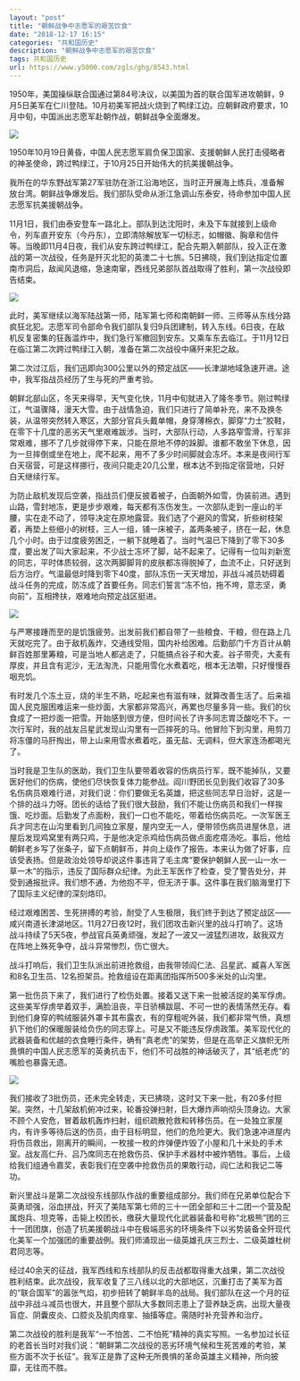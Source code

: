 ```yaml
---
layout: "post"
title: "朝鲜战争中志愿军的艰苦饮食"
date: "2018-12-17 16:15"
categories: "共和国历史"
description: "朝鲜战争中志愿军的艰苦饮食"
tags: 共和国历史
url: https://www.y5000.com/zgls/ghg/8543.html
---
```






1950年，美国操纵联合国通过第84号决议，以美国为首的联合国军进攻朝鲜，9月5日美军在仁川登陆。10月初美军把战火烧到了鸭绿江边。应朝鲜政府要求，10月中旬，中国派出志愿军赴朝作战，朝鲜战争全面爆发。

![](https://img.y5000.com/uploads/allimg/161228/8-16122P93520b2.jpg)

1950年10月19日黄昏，中国人民志愿军肩负保卫国家、支援朝鲜人民打击侵略者的神圣使命，跨过鸭绿江，于10月25日开始伟大的抗美援朝战争。

我所在的华东野战军第27军驻防在浙江沿海地区，当时正开展海上练兵，准备解放台湾。朝鲜战争爆发后。我们部队受命从浙江急调山东泰安，待命参加中国人民志愿军抗美援朝战争。

11月1日，我们由泰安登车一路北上。部队到达沈阳时，未及下车就接到上级命令，列车直开安东（今丹东），立即清除解放军一切标志，如帽徽、胸章和信件等。当晚即11月4日夜，我们从安东跨过鸭绿江，配合先期入朝部队，投入正在激战的第一次战役，任务是歼灭北犯的英澳二十七旅。5日拂晓，我们到达指定位置南市洞后，敌闻风退缩，急速南窜，西线兄弟部队首战取得了胜利，第一次战役即告结束。

![](https://img.y5000.com/uploads/allimg/161228/0945215O5-0.jpg)

此时，美军继续以海军陆战第一师，陆军第七师和南朝鲜一师、三师等从东线分路疯狂北犯。志愿军司令部命令我们部队复归9兵团建制，转入东线。6日夜，在敌机反复密集的狂轰滥炸中，我们急行军撤回到安东。又乘车东去临江。于11月12日在临江第二次跨过鸭绿江入朝，准备在第二次战役中痛歼来犯之敌。

第二次过江后，我们迅即向300公里以外的预定战区——长津湖地域急速开进。途中，我军指战员经历了生与死的严重考验。

朝鲜北部山区，冬天来得早，天气变化快，11月中旬就进入了隆冬季节。刚过鸭绿江，气温骤降，漫天大雪。由于战情急迫，我们只进行了简单补充，来不及换冬装，从温带突然转入寒区，大部分官兵头戴单帽，身穿薄棉衣，脚穿“力士”胶鞋，在零下十几度的恶劣天气里艰难跋涉。当时，大部队行动，人多路窄雪滑，行军非常艰难，挪不了几步就得停下来，只能在原地不停的跺脚。谁都不敢坐下休息，因为一旦摔倒或坐在地上，爬不起来，用不了多少时间脚就会冻坏。本来是夜间行军白天宿营，可是这样挪行，夜间只能走20几公里，根本达不到指定宿营地，只好白天继续行军。

为防止敌机发现后空袭，指战员们便反披着被子，白面朝外如雪，伪装前进。遇到山路，雪封地冻，更是步步艰难，每天都有冻伤发生。一次部队走到一座山的半腰，实在走不动了，领导决定在原地露营。我们选了个避风的雪窝，折些树枝架着，再垫上些细小的树枝，三人一组，铺一床被子，盖两条被子，挤在一起，休息几个小时。由于过度疲劳困乏，一躺下就睡着了。当时气温已下降到了零下30多度，要出发了叫大家起来，不少战士冻坏了脚，站不起来了。记得有一位叫刘新宽的同志，平时体质较弱，这次两脚脚背的皮肤都冻得脱掉了，血流不止，只好送到后方治疗。气温最低时降到零下40度，部队冻伤一天天增加，非战斗减员妨碍着战斗任务的完成，防冻成了首要任务。同志们誓言“冻不怕，拖不垮，意志坚，勇向前”，互相搀扶，艰难地向预定战区挺进。

![](https://img.y5000.com/uploads/allimg/161228/0945214292-1.jpg)

与严寒接踵而至的是饥饿疲劳。出发前我们都自带了一些粮食、干粮，但在路上几天就吃完了。由于敌机轰炸，交通线受阻，国内补给困难。后勤部门千方百计从朝鲜百姓那里筹粮，可是当地人都逃走了，只能搞点谷子和大麦。谷子带壳，大麦有厚皮，并且含有泥沙，无法淘洗，只能用雪化水煮着吃，根本无法嚼，只好慢慢吞咽充饥。

有时发几个冻土豆，烧的半生不熟，吃起来也有滋有味，就算改善生活了。后来祖国人民克服困难运来一些炒面，大家都非常高兴，再累也尽量多背一些。我们的伙食成了一把炒面一把雪。开始感到很方便，但时间长了许多同志胃泛酸吃不下。一次行军时，我的战友吕星武发现山沟里有一匹摔死的马。他冒险下到沟里，用剪刀将冻僵的马肝掏出，带上山来用雪水煮着吃，虽无盐、无调料，但大家连汤都喝光了。

当时我是卫生队的医助，我们卫生队要带着收容的伤病员行军，既不能掉队，又要医好他们的伤病，使他们尽快恢复体力能参战。阎川野团长见到我们收容了30多名伤病员艰难行进，对我们说：你们要做无名英雄，把这些同志早日治好，这是一个排的战斗力呀。团长的话给了我们很大鼓励，我们不能让伤病员和我们一样挨饿、吃炒面。后勤发了点面粉，我们一口也不能吃，带着给伤病员吃。一次军医王兵才同志在山沟里看到几间独立家屋，屋内空无一人，便带领伤病员进屋休息，进屋后发现鸡窝里有两只鸡，于是他决定杀鸡给伤病员做点面疙瘩汤吃。事后，他给朝鲜老乡写了张条子，留下点朝鲜币，并向上级作了报告。本来认为做了好事，应该受表扬。但是政治处领导却说这件事违背了毛主席“要保护朝鲜人民一山一水一草一木”的指示，违反了国际群众纪律。为此王军医作了检查，受了警告处分，并受到通报批评。我们想不通，为他抱不平，但无济于事。这件事在我们脑海里打下了国际主义纪律的深刻烙印。

经过艰难困苦、生死拼搏的考验，耐受了人生极限，我们终于到达了预定战区——咸兴南道长津湖地区。11月27日夜12时，我们团攻击新兴里的战斗打响了。这场战斗持续了5天5夜，参战官兵英勇顽强，发起了一波又一波猛烈进攻，敌我双方在阵地上殊死争夺，战斗异常惨烈，伤亡很大。

战斗打响后，我们卫生队派出前进抢救组，由我带领阎仁法、吕星武、臧喜人军医和8名卫生员、12名担架员。抢救组设在距离团指挥所500多米处的山沟里。

第一批伤员下来了，我们进行了检伤处置。接着又送下来一批被活捉的美军俘虏。这些美军俘虏举着双手，满脸沮丧，平日骄横跋扈、不可一世的表情荡然无存。看到他们身穿的鸭绒服装外罩卡其布露衣，有的穿粗呢外装，我们都非常气愤，真想扒下他们的保暖服装给负伤的同志穿上。可是又不能违反俘虏政策。美军现代化的武器装备和优越的衣食睡行条件，确有“真老虎”的架势，但是在高举正义旗帜无所畏惧的中国人民志愿军的英勇抗击下，他们不可战胜的神话破灭了，其“纸老虎”的嘴脸也暴露无遗。

![](https://img.y5000.com/uploads/allimg/161228/0945216155-2.jpg)

我们接收了3批伤员，还未完全转走，天已拂晓，这时又下来一批，有20多付担架。突然，十几架敌机俯冲过来，轮番投弹扫射，巨大爆炸声响彻头顶身边。大家不顾个人安危，冒着敌机轰炸扫射，组织疏散抢救和转移伤员。在一处独立家屋内，有许多等待后送的伤员，由于目标明显，他们的危险更大。我们急速冲进屋内将伤员救出，刚离开的瞬间，一枚接一枚的炸弹便炸毁了小屋和几十米处的手术室。战友高仁升、吕乃席同志在抢救伤员、保护手术器材中被炸牺牲。事后，上级给我们组通令嘉奖，表彰我们在空袭中抢救伤员的果敢行动，阎仁法和我记二等功。

新兴里战斗是第二次战役东线部队作战的重要组成部分。我们师在兄弟单位配合下英勇顽强，浴血拼战，歼灭了美陆军第七师的三十一团全部和三十二团一个营及配属炮兵、坦克等，击毙上校团长，缴获大量现代化武器装备和号称“北极熊”团的三十一团团旗，创造了抗美援朝战斗中在极端恶劣的环境条件下以劣势装备全歼现代化美军一个加强团的重要战例。我们师涌现出一级英雄孔庆三烈士、二级英雄杜树君同志等。

经过40余天的征战，我军西线和东线部队的反击战都取得重大战果，第二次战役胜利结束。此次战役，我军收复了三八线以北的大部地区，沉重打击了美军为首的“联合国军”的嚣张气焰，初步扭转了朝鲜半岛的战局。我们部队在这一个月的征战中非战斗减员也很大，并且整个部队大多数同志患上了营养缺乏病，出现大量夜盲症、阴囊皮炎、口腔炎及肌肉痉挛、抽搐等症。需随时补充营养和治疗。

第二次战役的胜利是我军“一不怕苦、二不怕死”精神的真实写照。一名参加过长征的老首长当时对我们说：“朝鲜第二次战役的恶劣环境气候和生死苦难的考验，某些方面不次于长征”。我军正是靠了这种无所畏惧的革命英雄主义精神，所向披靡，无往而不胜。
